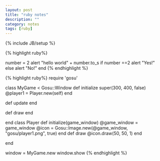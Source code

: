 ```yaml
---
layout: post
title: "ruby notes"
description: ""
category: notes
tags: [ruby]
---
```

{% include JB/setup %}

{% highlight ruby%}

number = 2
alert "hello world" + number.to_s
if number ==2
    alert "Yes!"
else
    alert "No!"
end
{% endhighlight %}

{% highlight ruby%}
require 'gosu'

class MyGame < Gosu::Window
  def initialize
    super(300, 400, false)
    @player1 = Player.new(self)
  end

  def update
  end

  def draw
  end

end
class Player
  def initialize(game_window)
    @game_window = game_window
    @icon = Gosu::Image.new(@game_window, "gosu/player1.png", true)
  end
  def draw
    @icon.draw(50, 50, 1)
  end
  
end

window = MyGame.new
window.show
{% endhighlight %}
